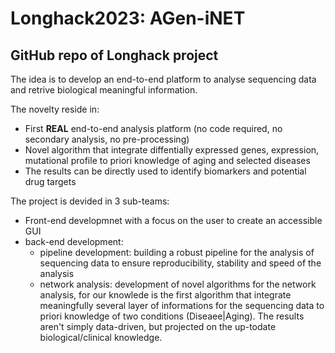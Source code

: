 # Longhack2023: AGen-iNET

## GitHub repo of Longhack project

The idea is to develop an end-to-end platform to analyse sequencing data and retrive biological meaningful information.

The novelty reside in:
- First **REAL** end-to-end analysis platform (no code required, no secondary analysis, no pre-processing)
- Novel algorithm that integrate diffentially expressed genes, expression, mutational profile to priori knowledge of aging and selected diseases
- The results can be directly used to identify biomarkers and potential drug targets

The project is devided in 3 sub-teams:
- Front-end developmnet with a focus on the user to create an accessible GUI
- back-end development:
  - pipeline development: building a robust pipeline for the analysis of sequencing data to ensure reproducibility, stability and speed of the analysis
  - network analysis: development of novel algorithms for the network analysis, for our knowlede is the first algorithm that integrate meaningfully 
 several layer of informations for the sequencing data to priori knowledge of two conditions (Diseaee|Aging). The results aren't simply data-driven, 
 but projected on the up-todate biological/clinical knowledge.
